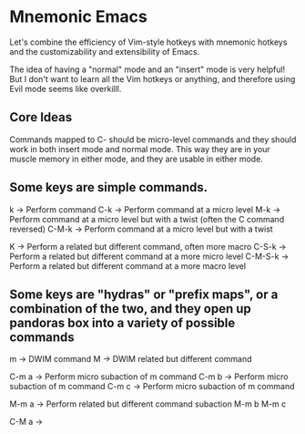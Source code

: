 # Mnemonic Emacs

Let's combine the efficiency of Vim-style hotkeys with mnemonic hotkeys and the  customizability and extensibility of Emacs. 

The idea of having a "normal" mode and an "insert" mode is very helpful! But I don't want to learn all the Vim hotkeys or anything, and therefore using Evil mode seems like overkilll. 


## Core Ideas

Commands mapped to C-<key> should be micro-level commands and they should work in both insert mode and normal mode. This way they are in your muscle memory in either mode, and they are usable in either mode.

## Some keys are simple commands.

k       -> Perform command
C-k     -> Perform command at a micro level 
M-k     -> Perform command at a micro level but with a twist (often the C command reversed) 
C-M-k   -> Perform command at a micro level but with a twist

K       -> Perform a related but different command, often more macro
C-S-k   -> Perform a related but different command at a more micro level
C-M-S-k -> Perform a related but different command at a more macro level

## Some keys are "hydras" or "prefix maps", or a combination of the two, and they open up pandoras box into a variety of possible commands

m       -> DWIM command
M       -> DWIM related but different command

C-m a   -> Perform micro subaction of m command 
C-m b   -> Perform micro subaction of m command 
C-m c   -> Perform micro subaction of m command 

M-m a   -> Perform related but different command subaction
M-m b
M-m c

C-M a   -> 
